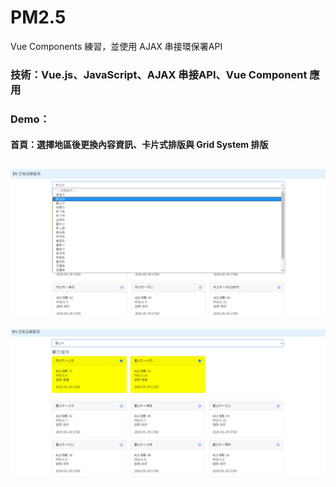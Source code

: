 # PM2.5
Vue Components 練習，並使用 AJAX 串接環保署API
### 技術：Vue.js、JavaScript、AJAX 串接API、Vue Component 應用
### Demo：
#### 首頁：選擇地區後更換內容資訊、卡片式排版與 Grid System 排版
![readme01](https://github.com/IanSu0630/PM2.5/blob/master/readme_img/readme01.png)
---
![readme02](https://github.com/IanSu0630/PM2.5/blob/master/readme_img/readme02.PNG)
